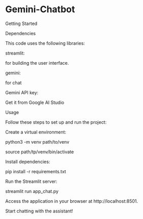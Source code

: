 # Gemini-Chatbot

Getting Started

Dependencies

This code uses the following libraries:

streamlit: 

for building the user interface.

gemini:

for chat

Gemini API key: 

Get it from Google AI Studio

Usage

Follow these steps to set up and run the project:

Create a virtual environment:

python3 -m venv path/to/venv

source path/tp/venv/bin/activate 

Install dependencies:

pip install -r requirements.txt

Run the Streamlit server:

streamlit run app_chat.py

Access the application in your browser at http://localhost:8501.

Start chatting with the assistant!


